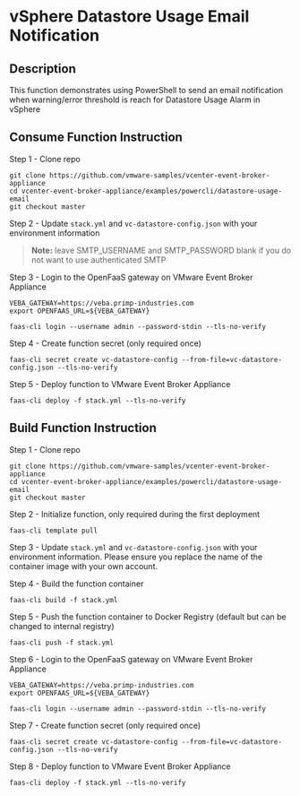 # vSphere Datastore Usage Email Notification

## Description

This function demonstrates using PowerShell to send an email notification when warning/error threshold is reach for Datastore Usage Alarm in vSphere

## Consume Function Instruction

Step 1 - Clone repo

```
git clone https://github.com/vmware-samples/vcenter-event-broker-appliance
cd vcenter-event-broker-appliance/examples/powercli/datastore-usage-email
git checkout master
```

Step 2 - Update `stack.yml` and `vc-datastore-config.json` with your environment information

> **Note:** leave SMTP_USERNAME and SMTP_PASSWORD blank if you do not want to use authenticated SMTP

Step 3 - Login to the OpenFaaS gateway on VMware Event Broker Appliance

```
VEBA_GATEWAY=https://veba.primp-industries.com
export OPENFAAS_URL=${VEBA_GATEWAY}

faas-cli login --username admin --password-stdin --tls-no-verify
```

Step 4 - Create function secret (only required once)

```
faas-cli secret create vc-datastore-config --from-file=vc-datastore-config.json --tls-no-verify
```

Step 5 - Deploy function to VMware Event Broker Appliance

```
faas-cli deploy -f stack.yml --tls-no-verify
```

## Build Function Instruction

Step 1 - Clone repo

```
git clone https://github.com/vmware-samples/vcenter-event-broker-appliance
cd vcenter-event-broker-appliance/examples/powercli/datastore-usage-email
git checkout master
```

Step 2 - Initialize function, only required during the first deployment

```
faas-cli template pull
```

Step 3 - Update `stack.yml` and `vc-datastore-config.json` with your environment information. Please ensure you replace the name of the container image with your own account.

Step 4 - Build the function container

```
faas-cli build -f stack.yml
```

Step 5 - Push the function container to Docker Registry (default but can be changed to internal registry)

```
faas-cli push -f stack.yml
```

Step 6 - Login to the OpenFaaS gateway on VMware Event Broker Appliance

```
VEBA_GATEWAY=https://veba.primp-industries.com
export OPENFAAS_URL=${VEBA_GATEWAY}

faas-cli login --username admin --password-stdin --tls-no-verify
```

Step 7 - Create function secret (only required once)

```
faas-cli secret create vc-datastore-config --from-file=vc-datastore-config.json --tls-no-verify
```

Step 8 - Deploy function to VMware Event Broker Appliance

```
faas-cli deploy -f stack.yml --tls-no-verify
```